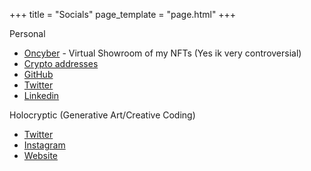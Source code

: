 +++
title = "Socials"
page_template = "page.html"
+++

Personal
- [Oncyber](https://oncyber.io/mel0n) - Virtual Showroom of my NFTs (Yes ik very controversial)
- [Crypto addresses](https://unstoppabledomains.com/d/themel0n.crypto)
- [GitHub](https://github.com/AmriArshad)
- [Twitter](https://twitter.com/Amri__A)
- [Linkedin](https://www.linkedin.com/in/amriarshad/)

Holocryptic (Generative Art/Creative Coding)
  - [Twitter](https://twitter.com/holocrypt1c)
  - [Instagram](https://www.instagram.com/_Holocrypt1c)
  - [Website](https://amri.dev/Holocryptic/)